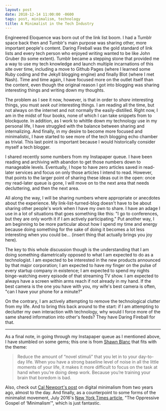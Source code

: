 ```yaml
---
layout: post
date: 2018-12-14 11:00:00 -0600
tags: post, minimalism, technology
title: A Minimalist in the Tech Industry
---
```


Engineered Eloquence was born out of the link list boom. I had a Tumblr space back then and Tumblr's main purpose was sharing other, more important people's content. Daring Fireball was the gold standard of link lists and every tech person who enjoyed writing wanted to be like John Gruber (to some extent). Tumblr became a stepping stone that provided me a way to use my tech knowledge and launch multiple incarnations of this site over time, including a move to Github Pages (where I learned some Ruby coding and the Jekyll blogging engine) and finally Blot (where I met Nash). Time and time again, I have focused more on the outlet itself than the content, even though the original reason I got into blogging was sharing interesting things and writing down my thoughts.

The problem as I see it now, however, is that in order to *share* interesting things, you must *seek out* interesting things. I am reading all the time, but not always on the internet and not normally the easily-distilled. Right now, I am in the midst of four books, none of which I can take snippets from to blockquote. In addition, as I work to whittle down my technology use in my personal life, I have struggled with the balance between sharing and internalizing. And finally, in my desire to become more focused and minimalistic, I have started to see more of the tech blogging echo chamber as trivial. This last point is important because I would historically consider myself a tech blogger.

I shared recently some numbers from my Instapaper queue. I have been reading and archiving with abandon to get those numbers down to manageable levels. Eventually, I hope to have zero articles saved in read-later services and focus on only those articles I intend to read. However, that points to the larger point of sharing these ideas out in the open: once my read-later queue is gone, I will move on to the next area that needs decluttering, and then the next area. 

All along the way, I will be sharing numbers where appropriate or anecdotes about the experience. My link-list-turned-blog doesn't have to be about sharing other people's work when I have my own to share. I have an adage I use in a lot of situations that goes something like this: "I go to conferences, but they are only worth it if I am actively participating." Put another way, I am beginning to be more particular about how I spend my time and energy because doing something for the sake of doing it becomes a lot less interesting when you could be... (insert thing that actually brings you joy here).

The key to this whole discussion though is the understanding that I am doing something diametrically opposed to what I am expected to do as a technologist. I am expected to be interested in the new products announced by that major corporation; I am expected to have my finger on the pulse of every startup company in existence; I am expected to spend my nights binge-watching every episode of that streaming TV show. I am expected to always have a screen within arms reach if not already in my hand. If the best camera is the one you have with you, my wife's best camera is often, "can I have your phone for a minute?"

On the contrary, I am actively attempting to remove the technological clutter from my life. And to bring this back around to the start: if I am attempting to declutter my own interaction with technology, why would I force more of the same shared information into other's feeds? They have Daring Fireball for that.

<hr>

As a final note, in going through my Instapaper queue as I mentioned above, I have stumbled on some gems; this one is from [Shawn Blanc](https://shawnblanc.net/2016/02/cal-newport-deep-work-focus/) that fits with the theme:
> Reduce the amount of “novel stimuli” that you let in to your day-to-day life. When you have a strong baseline level of noise in all the little moments of your life, it makes it more difficult to focus on the task at hand when you’re doing deep work. Because you’re training your brain that boredom is bad.

Also, check out [Cal Newport's post](http://calnewport.com/blog/2016/12/18/on-digital-minimalism/) on digital minimalism from two years ago, almost to the day. And finally, as a counterpoint to some forms of the minimalist movement, July 2016's [New York Times article](https://www.nytimes.com/2016/07/31/magazine/the-oppressive-gospel-of-minimalism.html?nytmobile=0), "The Oppressive Gospel of ‘Minimalism’", which is just fantastic.